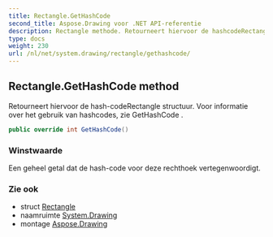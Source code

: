 ```yaml
---
title: Rectangle.GetHashCode
second_title: Aspose.Drawing voor .NET API-referentie
description: Rectangle methode. Retourneert hiervoor de hashcodeRectangle structuur. Voor informatie over het gebruik van hashcodes zie GetHashCode .
type: docs
weight: 230
url: /nl/net/system.drawing/rectangle/gethashcode/
---
```

## Rectangle.GetHashCode method

Retourneert hiervoor de hash-codeRectangle structuur. Voor informatie over het gebruik van hashcodes, zie GetHashCode .

```csharp
public override int GetHashCode()
```

### Winstwaarde

Een geheel getal dat de hash-code voor deze rechthoek vertegenwoordigt.

### Zie ook

* struct [Rectangle](../)
* naamruimte [System.Drawing](../../rectangle/)
* montage [Aspose.Drawing](../../../)


